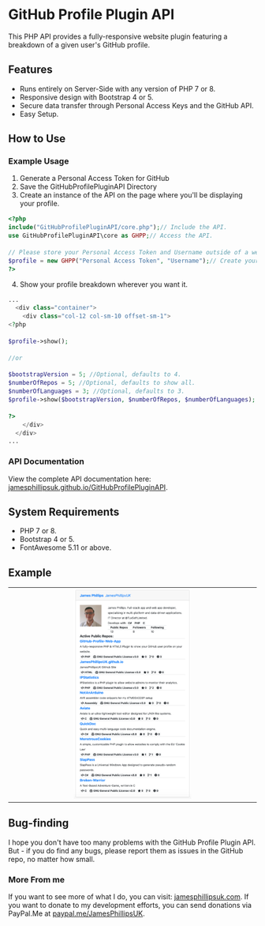 # GitHub Profile Plugin API

This PHP API provides a fully-responsive website plugin featuring a breakdown of a given user's GitHub profile.

## Features

- Runs entirely on Server-Side with any version of PHP 7 or 8.
- Responsive design with Bootstrap 4 or 5.
- Secure data transfer through Personal Access Keys and the GitHub API.
- Easy Setup.

## How to Use

### Example Usage

1. Generate a Personal Access Token for GitHub
2. Save the GitHubProfilePluginAPI Directory
3. Create an instance of the API on the page where you'll be displaying your profile.

```PHP
<?php
include("GitHubProfilePluginAPI/core.php");// Include the API.
use GitHubProfilePluginAPI\core as GHPP;// Access the API.

// Please store your Personal Access Token and Username outside of a web-accessible directory and call them with a script so malicious users can't get them.  Above the web root or in a file blocked by your htaccess rules are common choices.
$profile = new GHPP("Personal Access Token", "Username");// Create your profile.
?>
```

4. Show your profile breakdown wherever you want it.

```PHP
...
  <div class="container">
    <div class="col-12 col-sm-10 offset-sm-1">
<?php

$profile->show(); 

//or

$bootstrapVersion = 5; //Optional, defaults to 4.
$numberOfRepos = 5; //Optional, defaults to show all.
$numberOfLanguages = 3; //Optional, defaults to 3.
$profile->show($bootstrapVersion, $numberOfRepos, $numberOfLanguages); 

?>
    </div>
  </div>
...
```

### API Documentation

View the complete API documentation here: [jamesphillipsuk.github.io/GitHubProfilePluginAPI](https://jamesphillipsuk.github.io/GitHubProfilePluginAPI/).

## System Requirements

- PHP 7 or 8.
- Bootstrap 4 or 5.
- FontAwesome 5.11 or above.

## Example

<table>
  <tr>
    <td width="25%">&nbsp;</td>
    <td width="50%">
      <img src="https://github.com/JamesPhillipsUK/GitHub-Profile-Web-App/blob/main/Example.png" alt="Example" />
    </td>
    <td width="25%">&nbsp;</td>
  </tr>
</table>

## Bug-finding

I hope you don't have too many problems with the GitHub Profile Plugin API.  But - if you do find any bugs, please report them as issues in the GitHub repo, no matter how small.

### More From me

If you want to see more of what I do, you can visit: [jamesphillipsuk.com](https://jamesphillipsuk.com "My Website!").
If you want to donate to my development efforts, you can send donations via PayPal.Me at [paypal.me/JamesPhillipsUK](https://paypal.me/JamesPhillipsUK "My PayPal.Me").
